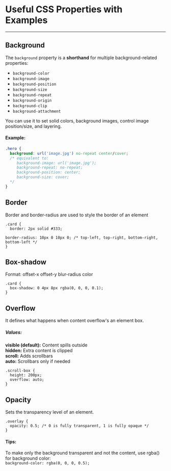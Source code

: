# Useful CSS Properties with Examples

---

## Background

The `background` property is a **shorthand** for multiple background-related properties:
- `background-color`
- `background-image`
- `background-position`
- `background-size`
- `background-repeat`
- `background-origin`
- `background-clip`
- `background-attachment`

You can use it to set solid colors, background images, control image position/size, and layering.

#### Example:
```css
.hero {
  background: url('image.jpg') no-repeat center/cover;
  /* equivalent to:
     background-image: url('image.jpg');
     background-repeat: no-repeat;
     background-position: center;
     background-size: cover;
  */
}
```
## Border
Border and border-radius are used to style the border of an element
```
.card {
  border: 2px solid #333;

border-radius: 10px 0 10px 0; /* top-left, top-right, bottom-right, bottom-left */
}
```
## Box-shadow
Format: offset-x offset-y blur-radius color
```
.card {
  box-shadow: 0 4px 8px rgba(0, 0, 0, 0.1);
}

```
## Overflow 
It defines what happens when content overflow's an element box.
##### Values:
**visible (default):** Content spills outside
<br>
**hidden:** Extra content is clipped
<br>
**scroll:** Adds scrollbars
<br>
**auto:** Scrollbars only if needed
```
.scroll-box {
  height: 200px;
  overflow: auto;
}

```
## Opacity
Sets the transparency level of an element.
```
.overlay {
  opacity: 0.5; /* 0 is fully transparent, 1 is fully opaque */
}
```
#### Tips:
To make only the background transparent and not the content, use rgba() for background color:<br>
`background-color: rgba(0, 0, 0, 0.5);`
